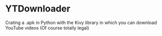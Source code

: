 # YTDownloader
Crating a .apk in Python with the Kivy library in which you can download YouTube videos (Of course totally legal)
